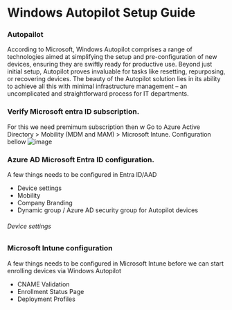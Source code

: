 # Windows Autopilot Setup Guide

### Autopailot
According to Microsoft, Windows Autopilot comprises a range of technologies aimed at simplifying the setup and pre-configuration of new devices, ensuring they are swiftly ready for productive use. Beyond just initial setup, Autopilot proves invaluable for tasks like resetting, repurposing, or recovering devices. The beauty of the Autopilot solution lies in its ability to achieve all this with minimal infrastructure management – an uncomplicated and straightforward process for IT departments.

### Verify Microsoft entra ID subscription.
For this we need premimum subscription then w
 Go to Azure Active Directory > Mobility (MDM and MAM) > Microsoft Intune.
 Configuration bellow 
 ![image](https://github.com/shahin4s/Deployement/assets/26712617/be03b9b4-d79d-4c02-af8f-e9e5c6b1e9b0)


### Azure AD Microsoft Entra ID configuration.
A few things needs to be configured in Entra ID/AAD
- Device settings
- Mobility
- Company Branding
- Dynamic group / Azure AD security group for Autopilot devices

###### Device settings

### Microsoft Intune configuration
A few things needs to be configured in Microsoft Intune before we can start enrolling devices via Windows Autopilot
- CNAME Validation
- Enrollment Status Page
- Deployment Profiles
